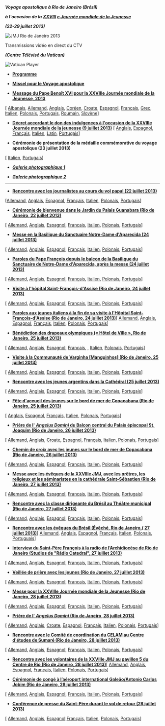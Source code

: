 ***Voyage apostolique à Rio de Janeiro (Brésil)***

***à l'occasion de la [XXVIII](http://www.vatican.va/gmg/documents/gmg_2013_fr.html) [e Journée mondiale de la Jeunesse](http://www.vatican.va/gmg/documents/gmg_2013_fr.html)***

***(22-29 juillet 2013)***

![JMJ Rio de Janeiro 2013](/content/dam/francesco/images/francesco/travels/2013/img/logo-rio.png)

Transmissions vidéo en direct du CTV

***(Centre Télévisé du Vatican)***

![Vatican Player](/content/dam/francesco/images/francesco/img/player.jpg)

- **[Programme](/content/francesco/fr/travels/2013/documents/papa-francesco-programma-gmg-rio-de-janeiro-2013.html)**


- **[Missel pour le Voyage apostolique](http://www.vatican.va/news_services/liturgy/libretti/2013/messale-rio-de-janeiro2013.pdf)**


- **[Message du Pape Benoît XVI pour la XXVIIIe Journée mondiale de la Jeunesse, 2013](http://www.vatican.va/holy_father/benedict_xvi/messages/youth/documents/hf_ben-xvi_mes_20121018_youth_fr.html)**

\[ [Albanais](http://www.vatican.va/holy_father/benedict_xvi/messages/youth/documents/hf_ben-xvi_mes_20121018_youth_sq.html), [Allemand](http://www.vatican.va/holy_father/benedict_xvi/messages/youth/documents/hf_ben-xvi_mes_20121018_youth_ge.html), [Anglais](http://www.vatican.va/holy_father/benedict_xvi/messages/youth/documents/hf_ben-xvi_mes_20121018_youth_en.html), [Coréen](http://www.vatican.va/holy_father/benedict_xvi/messages/youth/documents/hf_ben-xvi_mes_20121018_youth_ko.pdf), [Croate](http://www.vatican.va/holy_father/benedict_xvi/messages/youth/documents/hf_ben-xvi_mes_20121018_youth_hr.html), [Espagnol](http://www.vatican.va/holy_father/benedict_xvi/messages/youth/documents/hf_ben-xvi_mes_20121018_youth_sp.html), [Français](http://www.vatican.va/holy_father/benedict_xvi/messages/youth/documents/hf_ben-xvi_mes_20121018_youth_fr.html), [Grec](http://www.vatican.va/holy_father/benedict_xvi/messages/youth/documents/hf_ben-xvi_mes_20121018_youth_el.html), [Italien](http://www.vatican.va/holy_father/benedict_xvi/messages/youth/documents/hf_ben-xvi_mes_20121018_youth_it.html), [Polonais](http://www.vatican.va/holy_father/benedict_xvi/messages/youth/documents/hf_ben-xvi_mes_20121018_youth_pl.html), [Portugais](http://www.vatican.va/holy_father/benedict_xvi/messages/youth/documents/hf_ben-xvi_mes_20121018_youth_po.html), [Roumain](http://www.vatican.va/holy_father/benedict_xvi/messages/youth/documents/hf_ben-xvi_mes_20121018_youth_ro.html), [Slovène](http://www.vatican.va/holy_father/benedict_xvi/messages/youth/documents/hf_ben-xvi_mes_20121018_youth_sl.html)\]

- **[Décret accordant le don des indulgences à l'occasion de la XXVIIIe Journée mondiale de la jeunesse (9 juillet 2013)](http://www.vatican.va/roman_curia/tribunals/apost_penit/documents/rc_trib_appen_doc_20130709_decreto-indulgenze-gmg_fr.html)** \[ [Anglais](http://www.vatican.va/roman_curia/tribunals/apost_penit/documents/rc_trib_appen_doc_20130709_decreto-indulgenze-gmg_en.html), [Espagnol](http://www.vatican.va/roman_curia/tribunals/apost_penit/documents/rc_trib_appen_doc_20130709_decreto-indulgenze-gmg_sp.html), [Français](http://www.vatican.va/roman_curia/tribunals/apost_penit/documents/rc_trib_appen_doc_20130709_decreto-indulgenze-gmg_fr.html), [Italien](http://www.vatican.va/roman_curia/tribunals/apost_penit/documents/rc_trib_appen_doc_20130709_decreto-indulgenze-gmg_it.html), [Latin](http://www.vatican.va/roman_curia/tribunals/apost_penit/documents/rc_trib_appen_doc_20130709_decreto-indulgenze-gmg_lt.html), [Portugais](http://www.vatican.va/roman_curia/tribunals/apost_penit/documents/rc_trib_appen_doc_20130709_decreto-indulgenze-gmg_po.html)\]

- **Cérémonie de présentation de la médaille commémorative du voyage apostolique (23 juillet 2013)**

\[ [Italien](http://www.vatican.va/roman_curia/secretariat_state/card-bertone/2013/documents/rc_seg-st_20130723_medaglia-gmg-2013_it.html), [Portugais](http://www.vatican.va/roman_curia/secretariat_state/card-bertone/2013/documents/rc_seg-st_20130723_medaglia-gmg-2013_po.html)\]


- ***[Galerie photographique 1](http://www.photogallery.va/content/photogallery/fr/eventi/brasile2013.html)***

- ***[Galerie photographique 2](http://www.photogallery.va/content/photogallery/fr/celebrazioni-liturgiche/jmj-rio2013.html)***


* * *

- **[Rencontre avec les journalistes au cours du vol papal (22 juillet 2013)](/content/francesco/fr/speeches/2013/july/documents/papa-francesco_20130722_gmg-intervista-volo-rio.html)**

\[[Allemand](/content/francesco/de/speeches/2013/july/documents/papa-francesco_20130722_gmg-intervista-volo-rio.html), [Anglais](/content/francesco/en/speeches/2013/july/documents/papa-francesco_20130722_gmg-intervista-volo-rio.html), [Espagnol](/content/francesco/es/speeches/2013/july/documents/papa-francesco_20130722_gmg-intervista-volo-rio.html), [Français](/content/francesco/fr/speeches/2013/july/documents/papa-francesco_20130722_gmg-intervista-volo-rio.html), [Italien](/content/francesco/it/speeches/2013/july/documents/papa-francesco_20130722_gmg-intervista-volo-rio.html), [Polonais](/content/francesco/pl/speeches/2013/july/documents/papa-francesco_20130722_gmg-intervista-volo-rio.html), [Portugais](/content/francesco/pt/speeches/2013/july/documents/papa-francesco_20130722_gmg-intervista-volo-rio.html)\]

- **[Cérémonie de bienvenue dans le Jardin du Palais Guanabara (Rio de Janeiro, 22 juillet 2013)](/content/francesco/fr/speeches/2013/july/documents/papa-francesco_20130722_gmg-cerimonia-benvenuto-rio.html)**

\[ [Allemand](/content/francesco/de/speeches/2013/july/documents/papa-francesco_20130722_gmg-cerimonia-benvenuto-rio.html), [Anglais](/content/francesco/en/speeches/2013/july/documents/papa-francesco_20130722_gmg-cerimonia-benvenuto-rio.html), [Espagnol](/content/francesco/es/speeches/2013/july/documents/papa-francesco_20130722_gmg-cerimonia-benvenuto-rio.html), [Français](/content/francesco/fr/speeches/2013/july/documents/papa-francesco_20130722_gmg-cerimonia-benvenuto-rio.html), [Italien](/content/francesco/it/speeches/2013/july/documents/papa-francesco_20130722_gmg-cerimonia-benvenuto-rio.html), [Polonais](/content/francesco/pl/speeches/2013/july/documents/papa-francesco_20130722_gmg-cerimonia-benvenuto-rio.html), [Portugais](/content/francesco/pt/speeches/2013/july/documents/papa-francesco_20130722_gmg-cerimonia-benvenuto-rio.html)\]


- **[Messe en la Basilique du Sanctuaire Notre-Dame d'Aparecida (24 juillet 2013)](/content/francesco/fr/homilies/2013/documents/papa-francesco_20130724_gmg-omelia-aparecida.html)**

\[ [Allemand](/content/francesco/de/homilies/2013/documents/papa-francesco_20130724_gmg-omelia-aparecida.html), [Anglais](/content/francesco/en/homilies/2013/documents/papa-francesco_20130724_gmg-omelia-aparecida.html), [Espagnol](/content/francesco/es/homilies/2013/documents/papa-francesco_20130724_gmg-omelia-aparecida.html), [Français](/content/francesco/fr/homilies/2013/documents/papa-francesco_20130724_gmg-omelia-aparecida.html), [Italien](/content/francesco/it/homilies/2013/documents/papa-francesco_20130724_gmg-omelia-aparecida.html), [Polonais](/content/francesco/pl/homilies/2013/documents/papa-francesco_20130724_gmg-omelia-aparecida.html), [Portugais](/content/francesco/pt/homilies/2013/documents/papa-francesco_20130724_gmg-omelia-aparecida.html)\]


- **[Paroles du Pape François depuis le balcon de la Basilique du Sanctuaire de Notre-Dame d'Aparecida, après la messe (24 juillet 2013)](/content/francesco/fr/speeches/2013/july/documents/papa-francesco_20130724_gmg-balcone-aparecida.html)**

\[ [Allemand](/content/francesco/de/speeches/2013/july/documents/papa-francesco_20130724_gmg-balcone-aparecida.html), [Anglais](/content/francesco/en/speeches/2013/july/documents/papa-francesco_20130724_gmg-balcone-aparecida.html), [Espagnol](/content/francesco/es/speeches/2013/july/documents/papa-francesco_20130724_gmg-balcone-aparecida.html), [Français](/content/francesco/fr/speeches/2013/july/documents/papa-francesco_20130724_gmg-balcone-aparecida.html), [Italien](/content/francesco/it/speeches/2013/july/documents/papa-francesco_20130724_gmg-balcone-aparecida.html), [Polonais](/content/francesco/pl/speeches/2013/july/documents/papa-francesco_20130724_gmg-balcone-aparecida.html), [Portugais](/content/francesco/pt/speeches/2013/july/documents/papa-francesco_20130724_gmg-balcone-aparecida.html)\]


- **[Visite à l'hôpital Saint-François-d'Assise (Rio de Janeiro, 24 juillet 2013)](/content/francesco/fr/speeches/2013/july/documents/papa-francesco_20130724_gmg-ospedale-rio.html)**

\[ [Allemand](/content/francesco/de/speeches/2013/july/documents/papa-francesco_20130724_gmg-ospedale-rio.html), [Anglais](/content/francesco/en/speeches/2013/july/documents/papa-francesco_20130724_gmg-ospedale-rio.html), [Espagnol](/content/francesco/es/speeches/2013/july/documents/papa-francesco_20130724_gmg-ospedale-rio.html), [Français](/content/francesco/fr/speeches/2013/july/documents/papa-francesco_20130724_gmg-ospedale-rio.html), [Italien](/content/francesco/it/speeches/2013/july/documents/papa-francesco_20130724_gmg-ospedale-rio.html), [Polonais](/content/francesco/pl/speeches/2013/july/documents/papa-francesco_20130724_gmg-ospedale-rio.html), [Portugais](/content/francesco/pt/speeches/2013/july/documents/papa-francesco_20130724_gmg-ospedale-rio.html)\]


- **[Paroles aux jeunes italiens à la fin de sa visite à l'Hôpital Saint-François-d'Assise (Rio de Janeiro, 24 juillet 2013)](/content/francesco/fr/speeches/2013/july/documents/papa-francesco_20130724_gmg-giovani-italiani.html)**\[ [Allemand](/content/francesco/de/speeches/2013/july/documents/papa-francesco_20130724_gmg-giovani-italiani.html), [Anglais](/content/francesco/en/speeches/2013/july/documents/papa-francesco_20130724_gmg-giovani-italiani.html), [Espagnol](/content/francesco/es/speeches/2013/july/documents/papa-francesco_20130724_gmg-giovani-italiani.html), [Français](/content/francesco/fr/speeches/2013/july/documents/papa-francesco_20130724_gmg-giovani-italiani.html), [Italien](/content/francesco/pl/speeches/2013/july/documents/papa-francesco_20130724_gmg-giovani-italiani.html), [Polonais](/content/francesco/it/speeches/2013/july/documents/papa-francesco_20130724_gmg-giovani-italiani.html), [Portugais](/content/francesco/pt/speeches/2013/july/documents/papa-francesco_20130724_gmg-giovani-italiani.html)\]


- **[Bénédiction des drapeaux olympiques (« Hôtel de Ville », Rio de Janeiro, 25 juillet 2013)](/content/francesco/fr/speeches/2013/july/documents/papa-francesco_20130725_gmg-bandiere-olimpiche.html)**

\[ [Allemand](/content/francesco/de/speeches/2013/july/documents/papa-francesco_20130725_gmg-bandiere-olimpiche.html), [Anglais](/content/francesco/en/speeches/2013/july/documents/papa-francesco_20130725_gmg-bandiere-olimpiche.html), [Espagnol](/content/francesco/es/speeches/2013/july/documents/papa-francesco_20130725_gmg-bandiere-olimpiche.html), [Français](/content/francesco/fr/speeches/2013/july/documents/papa-francesco_20130725_gmg-bandiere-olimpiche.html), , [Italien](/content/francesco/it/speeches/2013/july/documents/papa-francesco_20130725_gmg-bandiere-olimpiche.html), [Polonais](/content/francesco/pl/speeches/2013/july/documents/papa-francesco_20130725_gmg-bandiere-olimpiche.html), [Portugais](/content/francesco/pt/speeches/2013/july/documents/papa-francesco_20130725_gmg-bandiere-olimpiche.html)\]


- **[Visite à la Communauté de Varginha \[Manguinhos\] (Rio de Janeiro, 25 juillet 2013)](/content/francesco/fr/speeches/2013/july/documents/papa-francesco_20130725_gmg-comunita-varginha.html)**

\[ [Allemand](/content/francesco/de/speeches/2013/july/documents/papa-francesco_20130725_gmg-comunita-varginha.html), [Anglais](/content/francesco/en/speeches/2013/july/documents/papa-francesco_20130725_gmg-comunita-varginha.html), [Espagnol](/content/francesco/es/speeches/2013/july/documents/papa-francesco_20130725_gmg-comunita-varginha.html), [Français](/content/francesco/fr/speeches/2013/july/documents/papa-francesco_20130725_gmg-comunita-varginha.html), [Italien](/content/francesco/it/speeches/2013/july/documents/papa-francesco_20130725_gmg-comunita-varginha.html), [Polonais](/content/francesco/pl/travels/2013/documents/papa-francesco_20130725_gmg-comunita-varginha.html), [Portugais](/content/francesco/pt/speeches/2013/july/documents/papa-francesco_20130725_gmg-comunita-varginha.html)\]


- **[Rencontre avec les jeunes argentins dans la Cathédral (25 juillet 2013)](/content/francesco/fr/speeches/2013/july/documents/papa-francesco_20130725_gmg-argentini-rio.html)**

\[ [Allemand](/content/francesco/de/speeches/2013/july/documents/papa-francesco_20130725_gmg-argentini-rio.html), [Anglais](/content/francesco/en/speeches/2013/july/documents/papa-francesco_20130725_gmg-argentini-rio.html), [Espagnol](/content/francesco/es/speeches/2013/july/documents/papa-francesco_20130725_gmg-argentini-rio.html), [Français](/content/francesco/fr/speeches/2013/july/documents/papa-francesco_20130725_gmg-argentini-rio.html), [Italien](/content/francesco/it/speeches/2013/july/documents/papa-francesco_20130725_gmg-argentini-rio.html), [Polonais](/content/francesco/pl/speeches/2013/july/documents/papa-francesco_20130725_gmg-argentini-rio.html), [Portugais](/content/francesco/pt/speeches/2013/july/documents/papa-francesco_20130725_gmg-argentini-rio.html)\]


- **[Fête d'accueil des jeunes sur le bord de mer de Copacabana (Rio de Janeiro, 25 juillet 2013)](/content/francesco/fr/travels/2013/documents/papa-francesco_20130725_gmg-giovani-rio.html)**

\[ [Anglais](/content/francesco/en/speeches/2013/july/documents/papa-francesco_20130725_gmg-giovani-rio.html), [Espagnol](/content/francesco/es/speeches/2013/july/documents/papa-francesco_20130725_gmg-giovani-rio.html), [Français](/content/francesco/fr/speeches/2013/july/documents/papa-francesco_20130725_gmg-giovani-rio.html), [Italien](/content/francesco/it/speeches/2013/july/documents/papa-francesco_20130725_gmg-giovani-rio.html), [Polonais](/content/francesco/pl/speeches/2013/july/documents/papa-francesco_20130725_gmg-giovani-rio.html), [Portugais](/content/francesco/pt/speeches/2013/july/documents/papa-francesco_20130725_gmg-giovani-rio.html)\]


- **[Prière de l' *Angelus Domini* du Balcon central du Palais épiscopal St. Joaquim (Rio de Janeiro, 26 juillet 2013)](/content/francesco/fr/angelus/2013/documents/papa-francesco_angelus_20130726_gmg-rio.html)**

\[ [Allemand](/content/francesco/de/angelus/2013/documents/papa-francesco_angelus_20130726_gmg-rio.html), [Anglais](/content/francesco/en/angelus/2013/documents/papa-francesco_angelus_20130726_gmg-rio.html), [Croate](/content/francesco/hr/angelus/2013/documents/papa-francesco_angelus_20130726_gmg-rio.html), [Espagnol](/content/francesco/es/angelus/2013/documents/papa-francesco_angelus_20130726_gmg-rio.html), [Français](/content/francesco/fr/angelus/2013/documents/papa-francesco_angelus_20130726_gmg-rio.html), [Italien](/content/francesco/it/angelus/2013/documents/papa-francesco_angelus_20130726_gmg-rio.html), [Polonais](/content/francesco/pl/angelus/2013/documents/papa-francesco_angelus_20130726_gmg-rio.html), [Portugais](/content/francesco/pt/angelus/2013/documents/papa-francesco_angelus_20130726_gmg-rio.html)\]


- **[Chemin de croix avec les jeunes sur le bord de mer de Copacabana (Rio de Janeiro, 26 juillet 2013)](/content/francesco/fr/speeches/2013/july/documents/papa-francesco_20130726_gmg-via-crucis-rio.html)**

\[ [Allemand](/content/francesco/de/speeches/2013/july/documents/papa-francesco_20130726_gmg-via-crucis-rio.html), [Anglais](/content/francesco/en/speeches/2013/july/documents/papa-francesco_20130726_gmg-via-crucis-rio.html), [Espagnol](/content/francesco/es/speeches/2013/july/documents/papa-francesco_20130726_gmg-via-crucis-rio.html), [Français](/content/francesco/fr/speeches/2013/july/documents/papa-francesco_20130726_gmg-via-crucis-rio.html), [Italien](/content/francesco/it/speeches/2013/july/documents/papa-francesco_20130726_gmg-via-crucis-rio.html), [Polonais](/content/francesco/pl/speeches/2013/july/documents/papa-francesco_20130726_gmg-via-crucis-rio.html), [Portugais](/content/francesco/pt/speeches/2013/july/documents/papa-francesco_20130726_gmg-via-crucis-rio.html)\]


- **[Messe avec les évêques de la XXVIIIe JMJ, avec les prêtres, les religieux et les séminaristes en la cathédrale Saint-Sébastien (Rio de Janeiro, 27 juillet 2013)](/content/francesco/fr/homilies/2013/documents/papa-francesco_20130727_gmg-omelia-rio-clero.html)**

\[ [Allemand](/content/francesco/de/homilies/2013/documents/papa-francesco_20130727_gmg-omelia-rio-clero.html), [Anglais](/content/francesco/en/homilies/2013/documents/papa-francesco_20130727_gmg-omelia-rio-clero.html), [Espagnol](/content/francesco/es/homilies/2013/documents/papa-francesco_20130727_gmg-omelia-rio-clero.html), [Français](/content/francesco/fr/homilies/2013/documents/papa-francesco_20130727_gmg-omelia-rio-clero.html), [Italien](/content/francesco/it/homilies/2013/documents/papa-francesco_20130727_gmg-omelia-rio-clero.html), [Polonais](/content/francesco/pl/homilies/2013/documents/papa-francesco_20130727_gmg-omelia-rio-clero.html), [Portugais](/content/francesco/pt/homilies/2013/documents/papa-francesco_20130727_gmg-omelia-rio-clero.html)\]


- **[Rencontre avec la classe dirigeante du Brésil au Théâtre municipal (Rio de Janeiro, 27 juillet 2013)](/content/francesco/fr/speeches/2013/july/documents/papa-francesco_20130727_gmg-classe-dirigente-rio.html)**

\[ [Allemand](/content/francesco/de/speeches/2013/july/documents/papa-francesco_20130727_gmg-classe-dirigente-rio.html), [Anglais](/content/francesco/en/speeches/2013/july/documents/papa-francesco_20130727_gmg-classe-dirigente-rio.html), [Espagnol](/content/francesco/es/speeches/2013/july/documents/papa-francesco_20130727_gmg-classe-dirigente-rio.html), [Français](/content/francesco/fr/speeches/2013/july/documents/papa-francesco_20130727_gmg-classe-dirigente-rio.html), [Italien](/content/francesco/it/speeches/2013/july/documents/papa-francesco_20130727_gmg-classe-dirigente-rio.html), [Polonais](/content/francesco/pl/speeches/2013/july/documents/papa-francesco_20130727_gmg-classe-dirigente-rio.html), [Portugais](/content/francesco/pt/speeches/2013/july/documents/papa-francesco_20130727_gmg-classe-dirigente-rio.html)\]


- **[Rencontre avec les évêques du Brésil (Évêché, Rio de Janeiro,(](/content/francesco/fr/speeches/2013/july/documents/papa-francesco_20130727_gmg-episcopato-brasile.html) [27 juillet 2013)](/content/francesco/fr/speeches/2013/july/documents/papa-francesco_20130727_gmg-episcopato-brasile.html)**\[ [Allemand](/content/francesco/de/speeches/2013/july/documents/papa-francesco_20130727_gmg-episcopato-brasile.html), [Anglais](/content/francesco/en/speeches/2013/july/documents/papa-francesco_20130727_gmg-episcopato-brasile.html), [Espagnol](/content/francesco/es/speeches/2013/july/documents/papa-francesco_20130727_gmg-episcopato-brasile.html), [Français](/content/francesco/fr/speeches/2013/july/documents/papa-francesco_20130727_gmg-episcopato-brasile.html), [Italien](/content/francesco/it/speeches/2013/july/documents/papa-francesco_20130727_gmg-episcopato-brasile.html), [Polonais](/content/francesco/pl/speeches/2013/july/documents/papa-francesco_20130727_gmg-episcopato-brasile.html), [Portuguais](/content/francesco/pt/speeches/2013/july/documents/papa-francesco_20130727_gmg-episcopato-brasile.html)\]


- **[Interview du Saint-Père François à la radio de l’Archidiocèse de Rio de Janeiro (Studios de "Rádio Catedral", 27 juillet 2013)](/content/francesco/fr/speeches/2013/july/documents/papa-francesco_20130727_gmg-intervista-radio.html)**

\[ [Allemand](/content/francesco/de/speeches/2013/july/documents/papa-francesco_20130727_gmg-intervista-radio.html), [Anglais](/content/francesco/en/speeches/2013/july/documents/papa-francesco_20130727_gmg-intervista-radio.html), [Espagnol](/content/francesco/es/speeches/2013/july/documents/papa-francesco_20130727_gmg-intervista-radio.html), [Français](/content/francesco/fr/speeches/2013/july/documents/papa-francesco_20130727_gmg-intervista-radio.html), [Italien](/content/francesco/it/speeches/2013/july/documents/papa-francesco_20130727_gmg-intervista-radio.html), [Polonais](/content/francesco/pl/speeches/2013/july/documents/papa-francesco_20130727_gmg-intervista-radio.html), [Portugais](/content/francesco/pt/speeches/2013/july/documents/papa-francesco_20130727_gmg-intervista-radio.html)\]


- **[Veillée de prière avec les jeunes (Rio de Janeiro, 27 juillet 2013)](/content/francesco/fr/speeches/2013/july/documents/papa-francesco_20130727_gmg-veglia-giovani.html)**

\[ [Allemand](/content/francesco/de/speeches/2013/july/documents/papa-francesco_20130727_gmg-veglia-giovani.html), [Anglais](/content/francesco/en/speeches/2013/july/documents/papa-francesco_20130727_gmg-veglia-giovani.html), [Espagnol](/content/francesco/es/speeches/2013/july/documents/papa-francesco_20130727_gmg-veglia-giovani.html), [Français](/content/francesco/fr/speeches/2013/july/documents/papa-francesco_20130727_gmg-veglia-giovani.html), [Italien](/content/francesco/it/speeches/2013/july/documents/papa-francesco_20130727_gmg-veglia-giovani.html), [Polonais](/content/francesco/pl/speeches/2013/july/documents/papa-francesco_20130727_gmg-veglia-giovani.html), [Portugais](/content/francesco/pt/speeches/2013/july/documents/papa-francesco_20130727_gmg-veglia-giovani.html)\]


- **[Messe pour la XXVIIIe Journée mondiale de la Jeunesse (Rio de Janeiro, 28 juillet 2013](/content/francesco/fr/homilies/2013/documents/papa-francesco_20130728_celebrazione-xxviii-gmg.html))**

\[ [Allemand](/content/francesco/de/homilies/2013/documents/papa-francesco_20130728_celebrazione-xxviii-gmg.html), [Anglais](/content/francesco/en/homilies/2013/documents/papa-francesco_20130728_celebrazione-xxviii-gmg.html), [Espagnol](/content/francesco/es/homilies/2013/documents/papa-francesco_20130728_celebrazione-xxviii-gmg.html), [Français](/content/francesco/fr/homilies/2013/documents/papa-francesco_20130728_celebrazione-xxviii-gmg.html), [Italien](/content/francesco/it/homilies/2013/documents/papa-francesco_20130728_celebrazione-xxviii-gmg.html), [Polonais](/content/francesco/pl/homilies/2013/documents/papa-francesco_20130728_celebrazione-xxviii-gmg.html), [Portugais](/content/francesco/pt/homilies/2013/documents/papa-francesco_20130728_celebrazione-xxviii-gmg.html)\]


- **[Prière de l' *Angelus Domini* (Rio de Janeiro, 28 juillet 2013)](/content/francesco/fr/angelus/2013/documents/papa-francesco_angelus_20130728_gmg-rio.html)**

\[ [Allemand](/content/francesco/de/angelus/2013/documents/papa-francesco_angelus_20130728_gmg-rio.html), [Anglais](/content/francesco/en/angelus/2013/documents/papa-francesco_angelus_20130728_gmg-rio.html), [Croate](/content/francesco/hr/angelus/2013/documents/papa-francesco_angelus_20130728_gmg-rio.html), [Espagnol](/content/francesco/es/angelus/2013/documents/papa-francesco_angelus_20130728_gmg-rio.html), [Français](/content/francesco/fr/angelus/2013/documents/papa-francesco_angelus_20130728_gmg-rio.html), [Italien](/content/francesco/it/angelus/2013/documents/papa-francesco_angelus_20130728_gmg-rio.html), [Polonais](/content/francesco/pl/angelus/2013/documents/papa-francesco_angelus_20130728_gmg-rio.html), [Portugais](/content/francesco/pt/angelus/2013/documents/papa-francesco_angelus_20130728_gmg-rio.html)\]


- **[Rencontre avec le Comité de coordination du CELAM au Centre d'études de Sumaré (Rio de Janeiro, 28 juillet 2013)](/content/francesco/fr/speeches/2013/july/documents/papa-francesco_20130728_gmg-celam-rio.html)**

\[ [Allemand](/content/francesco/de/speeches/2013/july/documents/papa-francesco_20130728_gmg-celam-rio.html), [Anglais](/content/francesco/en/speeches/2013/july/documents/papa-francesco_20130728_gmg-celam-rio.html), [Espagnol](/content/francesco/es/speeches/2013/july/documents/papa-francesco_20130728_gmg-celam-rio.html), [Français](/content/francesco/fr/speeches/2013/july/documents/papa-francesco_20130728_gmg-celam-rio.html), [Italien](/content/francesco/it/speeches/2013/july/documents/papa-francesco_20130728_gmg-celam-rio.html), [Polonais](/content/francesco/pl/speeches/2013/july/documents/papa-francesco_20130728_gmg-celam-rio.html), [Portugais](/content/francesco/pt/speeches/2013/july/documents/papa-francesco_20130728_gmg-celam-rio.html)\]


- **[Rencontre avec les volontaires de la XXVIIIe JMJ au pavillon 5 du Centre de Rio (Rio de Janeiro, 28 juillet 2013)](/content/francesco/fr/speeches/2013/july/documents/papa-francesco_20130728_gmg-rio-volontari.html)**\[ [Allemand](/content/francesco/de/speeches/2013/july/documents/papa-francesco_20130728_gmg-rio-volontari.html), [Anglais](/content/francesco/en/speeches/2013/july/documents/papa-francesco_20130728_gmg-rio-volontari.html), [Espagnol](/content/francesco/es/speeches/2013/july/documents/papa-francesco_20130728_gmg-rio-volontari.html), [Français](/content/francesco/fr/speeches/2013/july/documents/papa-francesco_20130728_gmg-rio-volontari.html), [Italien](/content/francesco/it/speeches/2013/july/documents/papa-francesco_20130728_gmg-rio-volontari.html), [Polonais](/content/francesco/pl/speeches/2013/july/documents/papa-francesco_20130728_gmg-rio-volontari.html), [Portugais](/content/francesco/pt/speeches/2013/july/documents/papa-francesco_20130728_gmg-rio-volontari.html)\]


- **[Cérémonie de congé à l’aéroport international Galeão/Antonio Carlos Jobim (Rio de Janeiro, 28 juillet 2013)](/content/francesco/fr/speeches/2013/july/documents/papa-francesco_20130728_gmg-cerimonia-congedo-rio.html)**

\[ [Allemand](/content/francesco/de/speeches/2013/july/documents/papa-francesco_20130728_gmg-cerimonia-congedo-rio.html), [Anglais](/content/francesco/en/speeches/2013/july/documents/papa-francesco_20130728_gmg-cerimonia-congedo-rio.html), [Espagnol](/content/francesco/es/speeches/2013/july/documents/papa-francesco_20130728_gmg-cerimonia-congedo-rio.html), [Français](/content/francesco/fr/speeches/2013/july/documents/papa-francesco_20130728_gmg-cerimonia-congedo-rio.html), [Italien](/content/francesco/it/speeches/2013/july/documents/papa-francesco_20130728_gmg-cerimonia-congedo-rio.html), [Polonais](/content/francesco/pl/speeches/2013/july/documents/papa-francesco_20130728_gmg-cerimonia-congedo-rio.html), [Portugais](/content/francesco/pt/speeches/2013/july/documents/papa-francesco_20130728_gmg-cerimonia-congedo-rio.html)\]


- **[Conférence de presse du Saint-Père durant le vol de retour (28 juillet 2013)](/content/francesco/fr/speeches/2013/july/documents/papa-francesco_20130728_gmg-conferenza-stampa.html)**

\[ [Allemand](/content/francesco/de/speeches/2013/july/documents/papa-francesco_20130728_gmg-conferenza-stampa.html), [Anglais](/content/francesco/en/speeches/2013/july/documents/papa-francesco_20130728_gmg-conferenza-stampa.html), [Espagnol](/content/francesco/es/speeches/2013/july/documents/papa-francesco_20130728_gmg-conferenza-stampa.html) [Français](/content/francesco/fr/speeches/2013/july/documents/papa-francesco_20130728_gmg-conferenza-stampa.html), [Italien](/content/francesco/it/speeches/2013/july/documents/papa-francesco_20130728_gmg-conferenza-stampa.html), [Polonais](/content/francesco/pl/speeches/2013/july/documents/papa-francesco_20130728_gmg-conferenza-stampa.html), [Portugais](/content/francesco/pt/speeches/2013/july/documents/papa-francesco_20130728_gmg-conferenza-stampa.html)\]
